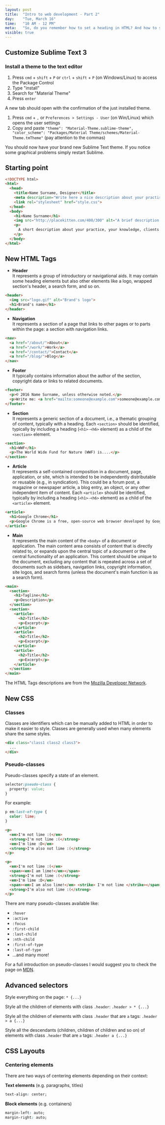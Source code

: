 ```yaml
---
layout: post
title:  "Intro to web development - Part 2"
day:    "Tue, March 16"
time:   "10 AM - 12 PM"
meta:   "So, do you remember how to set a heading in HTML? And how to style a paragraph? Sure you do! During this lecture we review our HTML knowledge and we introduce new HTML tags and CSS properties"
visible: true
---
```


## Customize Sublime Text 3

### Install a theme to the text editor

1. Press `cmd` + `shift` + `P` or `ctrl` + `shift` + `P` (on Windows/Linux) to access the Package Control
2. Type "install"
3. Search for "Material Theme"
4. Press `enter`

A new tab should open with the confirmation of the just installed theme.

1. Press `cmd` + `,` or `Preferences > Settings - User` (on Win/Linux) which opens the user settings
2. Copy and paste `"theme": "Material-Theme.sublime-theme", "color_scheme": "Packages/Material Theme/schemes/Material-Theme.tmTheme"` (pay attention to the commas)

You should now have your brand new Sublime Text theme. If you notice some graphical problems simply restart Sublime.

## Starting point

```html
<!DOCTYPE html>
<html>
  <head>
    <title>Name Surname, Designer</title>
    <meta description="Write here a nice description about your practise and persona. Between 150 and 160 characters">
    <link rel="stylesheet" href="style.css">
  </head>
  <body>
    <h1>Name Surname</h1>
    <img src="http://placekitten.com/400/300" alt="A brief description of the picture for screenreaders of if the load fails">
    <p>
      A short description about your practice, your knowledge, clients you worked for, your skills, etc.
    </p>
  </body>
</html>
```

## New HTML Tags

- **Header**<br>It represents a group of introductory or navigational aids. It may contain some heading elements but also other elements like a logo, wrapped section's header, a search form, and so on.

```html
<header>
  <img src="logo.gif" alt="Brand's logo">
  <h1>Brand's name</h1>
</header>
```

- **Navigation**<br>It represents a section of a page that links to other pages or to parts within the page: a section with navigation links.

```html
<nav>
  <a href="/about/">About</a>
  <a href="/work/">Work</a>
  <a href="/contact/">Contact</a>
  <a href="/blog/">Blog</a>
</nav>
```

- **Footer**<br>It typically contains information about the author of the section, copyright data or links to related documents.

```html
<footer>
  <p>© 2016 Name Surname, unless otherwise noted.</p>
  <p>Write me: <a href="mailto:someone@example.com">someone@example.com</a></p>
</footer>
```

- **Section**<br>It represents a generic section of a document, i.e., a thematic grouping of content, typically with a heading. Each `<section>` should be identified, typically by including a heading (`<h1>-<h6>` element) as a child of the `<section>` element.

```html
<section>
  <h1>WWF</h1>
  <p>The World Wide Fund for Nature (WWF) is....</p>
</section>
```

- **Article**<br>It represents a self-contained composition in a document, page, application, or site, which is intended to be independently distributable or reusable (e.g., in syndication). This could be a forum post, a magazine or newspaper article, a blog entry, an object, or any other independent item of content. Each `<article>` should be identified, typically by including a heading (`<h1>-<h6>` element) as a child of the `<article>` element.

```html
<article>
  <h1>Google Chrome</h1>
  <p>Google Chrome is a free, open-source web browser developed by Google, released in 2008.</p>
</article>
```

- **Main**<br>It represents the main content of the `<body>` of a document or application. The main content area consists of content that is directly related to, or expands upon the central topic of a document or the central functionality of an application. This content should be unique to the document, excluding any content that is repeated across a set of documents such as sidebars, navigation links, copyright information, site logos, and search forms (unless the document's main function is as a search form).

```html
<main>
  <section>
    <h1>Tagline</h1>
    <p>Description</p>
  </section>
  <section>
    <article>
      <h2>Title</h2>
      <p>Excerpt</p>
    </article>
    <article>
      <h2>Title</h2>
      <p>Excerpt</p>
    </article>
    <article>
      <h2>Title</h2>
      <p>Excerpt</p>
    </article>
  </section>
</main>
```

The HTML Tags descriptions are from the [Mozilla Developer Network](https://developer.mozilla.org/en-US/docs/Web/HTML/Element).

## New CSS

### Classes

Classes are identifiers which can be manually added to HTML in order to make it easier to style. Classes are generally used when many elements share the same styles.

```html
<div class="class1 class2 class3">
  ...
</div>
```

### Pseudo-classes

Pseudo-classes specify a state of an element.

```css
selector:pseudo-class {
  property: value;
}
```

For example:

```css
p em:last-of-type {
  color: lime;
}
```

```html
<p>
  <em>I'm not lime :(</em>
  <strong>I'm not lime :(</strong>
  <em>I'm lime :D</em>
  <strong>I'm also not lime :(</strong>
</p>

<p>
  <em>I'm not lime :(</em>
  <span><em>I am lime!</em></span>
  <strong>I'm not lime :(</strong>
  <em>I'm lime :D</em>
  <span><em>I am also lime!</em> <strike> I'm not lime </strike></span>
  <strong>I'm also not lime :(</strong>
</p>
```

There are many pseudo-classes available like:

- `:hover`
- `:active`
- `:focus`
- `:first-child`
- `:last-child`
- `:nth-child`
- `:first-of-type`
- `:last-of-type`
- ...and many more!

For a full introduction on pseudo-classes I would suggest you to check the page on [MDN](https://developer.mozilla.org/en-US/docs/Web/CSS/Pseudo-classes).

## Advanced selectors

Style everything on the page: `* {...}`

Style all the children of elements with class `.header`: `.header > * {...}`

Style all the children of elements with class `.header` that are `a` tags: `.header > a {...}`

Style all the descendants (children, children of children and so on) of elements with class `.header` that are `a` tags: `.header a {...}`

## CSS Layouts

### Centering elements

There are two ways of centering elements depending on their context:

**Text elements** (e.g. paragraphs, titles)

```css
text-align: center;
```

**Block elements** (e.g. containers)

```css
margin-left: auto;
margin-right: auto;
```